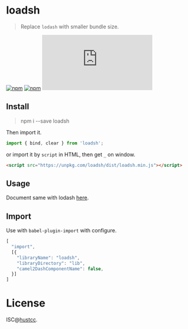 # loadsh

> Replace `lodash` with smaller bundle size.


[![npm](https://img.shields.io/npm/v/loadsh.svg)](https://www.npmjs.com/package/loadsh)
[![npm](https://img.shields.io/npm/dm/loadsh.svg)](https://www.npmjs.com/package/loadsh)
[![gzip](http://img.badgesize.io/https://unpkg.com/loadsh/dist/loadsh.min.js?compression=gzip)](https://unpkg.com/loadsh/dist/loadsh.min.js)



## Install


> npm i --save loadsh

Then import it.

```js
import { bind, clear } from 'loadsh';
```

or import it by `script` in HTML, then get `_` on window.

```html
<script src="https://unpkg.com/loadsh/dist/loadsh.min.js"></script>
```



## Usage


Document same with lodash [here](https://lodash.com/docs/4.17.10).



## Import


Use with `babel-plugin-import` with configure.


```js
[
  "import",
  [{
    "libraryName": "loadsh",
    "libraryDirectory": "lib",
    "camel2DashComponentName": false,
  }]
]
```



# License


ISC@[hustcc](https://github.com/hustcc).

